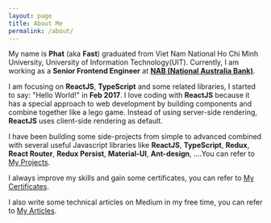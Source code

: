 ```yaml
---
layout: page
title: About Me
permalink: /about/
---
```


My name is **Phat** (aka **Fast**) graduated from Viet Nam National Ho Chi Minh University, University of Information Technology(UIT). Currently, I am working as a **Senior Frontend Engineer** at [**NAB (National Australia Bank)**](https://www.nab.com.au/).

I am focusing on **ReactJS**, **TypeScript** and some related libraries, I started to say: "Hello World!" in **Feb 2017**. I love coding with **ReactJS** because it has a special approach to web development by building components and combine together like a lego game. 
Instead of using server-side rendering, **ReactJS** uses client-side rendering as default.

I have been building some side-projects from simple to advanced combined with several useful Javascript libraries like **ReactJS**, **TypeScript**, **Redux**, **React Router**, **Redux Persist**, **Material-UI**, **Ant-design**, ....You can refer to [My Projects](/projects).

I always improve my skills and gain some certificates, you can refer to [My Certificates](/certificates).

I also write some technical articles on Medium in my free time, you can refer to [My Articles](/articles).
